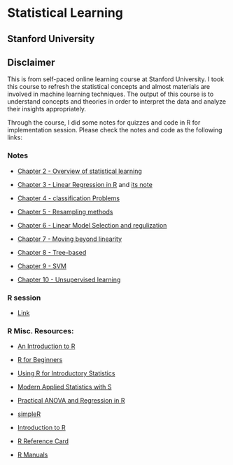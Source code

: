 # Statistical Learning
Stanford University
---
## Disclaimer
This is from self-paced online learning course at Stanford University. I took this course to refresh the statistical concepts and almost materials are involved in machine learning techniques. The output of this course is to understand concepts and theories in order to interpret the data and analyze their insights appropriately.

Through the course, I did some notes for quizzes and code in R for implementation session. Please check the notes and code as the following links:
### **Notes**

+ [Chapter 2 - Overview of statistical learning](https://github.com/ttungl/Statistical-Learning/blob/master/Statistical-Learning-Stanford/notes/Chap2%20-%20Overview%20of%20statistical%20learning.md)

+ [Chapter 3 - Linear Regression in R](https://github.com/ttungl/Statistical-Learning/blob/master/Statistical-Learning-Stanford/notes/Chapter%203%20-%20Linear%20regression.md) and [its note](https://github.com/ttungl/Statistical-Learning/blob/master/Statistical-Learning-Stanford/notes/Chapter%203%20-%20Additional%20Notes%20-%20Linear%20Regression%20in%20R.md)

+ [Chapter 4 - classification Problems](https://github.com/ttungl/Statistical-Learning/blob/master/Statistical-Learning-Stanford/notes/Chapter%204%20Classification%20Problems.md)

+ [Chapter 5 - Resampling methods](https://github.com/ttungl/Statistical-Learning/blob/master/Statistical-Learning-Stanford/notes/Chapter%205%20-%20Resampling%20methods.md)

+ [Chapter 6 - Linear Model Selection and regulization](https://github.com/ttungl/Statistical-Learning/blob/master/Statistical-Learning-Stanford/notes/Chapter%206%20Linear%20Model%20Selection%20and%20regulization.md)

+ [Chapter 7 - Moving beyond linearity](https://github.com/ttungl/Statistical-Learning/blob/master/Statistical-Learning-Stanford/notes/Chapter%207%20Moving%20beyond%20linearity.md)

+ [Chapter 8 - Tree-based](https://github.com/ttungl/Statistical-Learning/blob/master/Statistical-Learning-Stanford/notes/Chapter%208%20Tree-based.md)

+ [Chapter 9 - SVM](https://github.com/ttungl/Statistical-Learning/blob/master/Statistical-Learning-Stanford/notes/Chapter%209%20SVM.md)

+ [Chapter 10 - Unsupervised learning](https://github.com/ttungl/Statistical-Learning/blob/master/Statistical-Learning-Stanford/notes/Chapter%2010%20Unsupervised%20learning.md)

### **R session**

+ [Link](https://github.com/ttungl/Statistical-Learning/tree/master/Statistical-Learning-Stanford/R%20session)

### R Misc. Resources:

* [An Introduction to R](http://cran.r-project.org/doc/manuals/R-intro.pdf)

* [R for Beginners](http://cran.r-project.org/doc/contrib/Paradis-rdebuts_en.pdf)

* [Using R for Introductory Statistics](https://books.google.com/books?id=jwolc192c5kC)

* [Modern Applied Statistics with S](http://www.stats.ox.ac.uk/pub/MASS4/)

* [Practical ANOVA and Regression in R](http://cran.r-project.org/doc/contrib/Faraway-PRA.pdf)

* [simpleR](http://cran.r-project.org/doc/contrib/Verzani-SimpleR.pdf)

* [Introduction to R](http://stat-www.berkeley.edu/~spector/Rcourse.pdf)

* [R Reference Card](http://cran.r-project.org/doc/contrib/Short-refcard.pdf)

* [R Manuals](http://cran.r-project.org/manuals.html)

